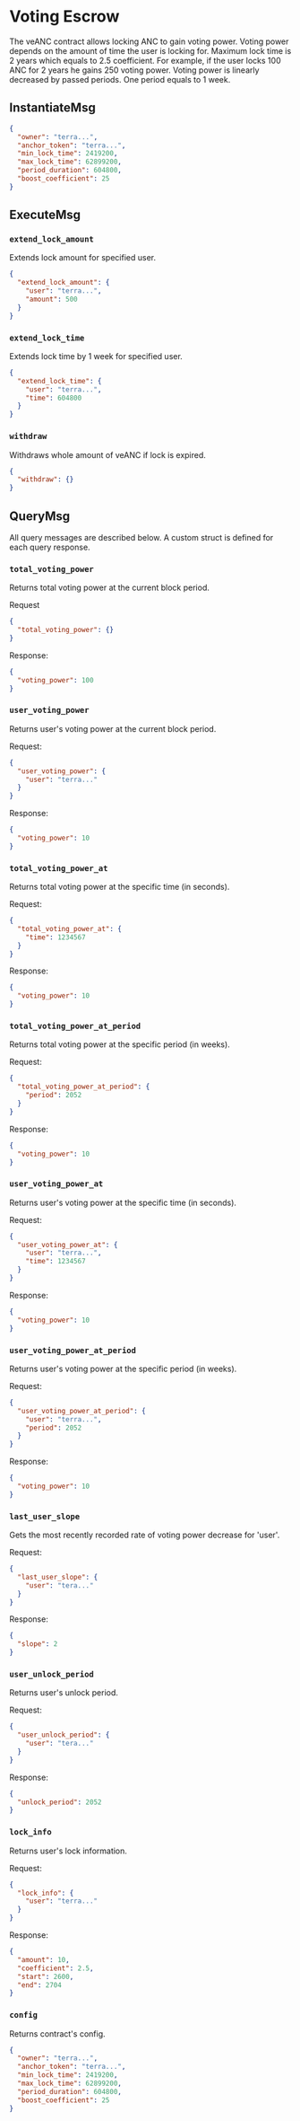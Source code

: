 # Voting Escrow

The veANC contract allows locking ANC to gain voting power. Voting power depends on the amount of time the user is locking for.
Maximum lock time is 2 years which equals to 2.5 coefficient. For example, if the user locks 100 ANC for 2 years he
gains 250 voting power. Voting power is linearly decreased by passed periods. One period equals to 1 week.

## InstantiateMsg

```json
{
  "owner": "terra...",
  "anchor_token": "terra...",
  "min_lock_time": 2419200,
  "max_lock_time": 62899200,
  "period_duration": 604800,
  "boost_coefficient": 25
}
```

## ExecuteMsg

### `extend_lock_amount`

Extends lock amount for specified user.

```json
{
  "extend_lock_amount": {
    "user": "terra...",
    "amount": 500
  }
}
```

### `extend_lock_time`

Extends lock time by 1 week for specified user.

```json
{
  "extend_lock_time": {
    "user": "terra...",
    "time": 604800
  }
}
```

### `withdraw`

Withdraws whole amount of veANC if lock is expired.

```json
{
  "withdraw": {}
}
```
## QueryMsg

All query messages are described below. A custom struct is defined for each query response.

### `total_voting_power`

Returns total voting power at the current block period.

Request 
```json
{
  "total_voting_power": {}
}
```

Response:

```json
{
  "voting_power": 100
}
```

### `user_voting_power`

Returns user's voting power at the current block period.

Request:

```json
{
  "user_voting_power": {
    "user": "terra..."
  }
}
```

Response:

```json
{
  "voting_power": 10
}
```

### `total_voting_power_at`

Returns total voting power at the specific time (in seconds).

Request:

```json
{
  "total_voting_power_at": {
    "time": 1234567
  }
}
```

Response:

```json
{
  "voting_power": 10
}
```

### `total_voting_power_at_period`

Returns total voting power at the specific period (in weeks).

Request:

```json
{
  "total_voting_power_at_period": {
    "period": 2052
  }
}
```

Response:

```json
{
  "voting_power": 10
}
```

### `user_voting_power_at`

Returns user's voting power at the specific time (in seconds).

Request:

```json
{
  "user_voting_power_at": {
    "user": "terra...",
    "time": 1234567
  }
}
```

Response:

```json
{
  "voting_power": 10
}
```

### `user_voting_power_at_period`

Returns user's voting power at the specific period (in weeks).

Request:

```json
{
  "user_voting_power_at_period": {
    "user": "terra...",
    "period": 2052
  }
}
```

Response:

```json
{
  "voting_power": 10
}
```

### `last_user_slope`

Gets the most recently recorded rate of voting power decrease for 'user'.

Request:

```json
{
  "last_user_slope": {
    "user": "tera..."
  }
}
```

Response:

```json
{
  "slope": 2
}
```

### `user_unlock_period`

Returns user's unlock period.

Request:

```json
{
  "user_unlock_period": {
    "user": "tera..."
  }
}
```

Response:

```json
{
  "unlock_period": 2052
}
```

### `lock_info`

Returns user's lock information.

Request:

```json
{
  "lock_info": {
    "user": "terra..."
  }
}
```

Response:

```json
{
  "amount": 10,
  "coefficient": 2.5,
  "start": 2600,
  "end": 2704
}
```

### `config`

Returns contract's config.

```json
{
  "owner": "terra...",
  "anchor_token": "terra...",
  "min_lock_time": 2419200,
  "max_lock_time": 62899200,
  "period_duration": 604800,
  "boost_coefficient": 25
}
```
